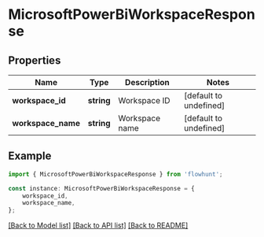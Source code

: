# MicrosoftPowerBiWorkspaceResponse


## Properties

Name | Type | Description | Notes
------------ | ------------- | ------------- | -------------
**workspace_id** | **string** | Workspace ID | [default to undefined]
**workspace_name** | **string** | Workspace name | [default to undefined]

## Example

```typescript
import { MicrosoftPowerBiWorkspaceResponse } from 'flowhunt';

const instance: MicrosoftPowerBiWorkspaceResponse = {
    workspace_id,
    workspace_name,
};
```

[[Back to Model list]](../README.md#documentation-for-models) [[Back to API list]](../README.md#documentation-for-api-endpoints) [[Back to README]](../README.md)
